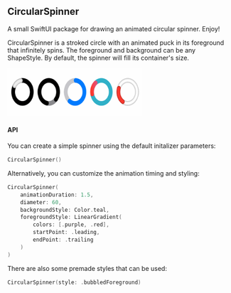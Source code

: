## CircularSpinner

A small SwiftUI package for drawing an animated circular spinner. Enjoy!

CircularSpinner is a stroked circle with an animated puck in its foreground that infinitely spins. The foreground and background can be any ShapeStyle.  By default, the spinner will fill its container's size.

<img src="Git%20Resources/spinners.gif" alt="Example GIF" width="303" height="109" loop=infinite>

#### API
 
You can create a simple spinner using the default initalizer parameters:
```Swift
CircularSpinner()
```

Alternatively, you can customize the animation timing and styling:
```Swift
CircularSpinner(
    animationDuration: 1.5,
    diameter: 60,
    backgroundStyle: Color.teal,
    foregroundStyle: LinearGradient(
        colors: [.purple, .red],
        startPoint: .leading,
        endPoint: .trailing
    )
)
```

There are also some premade styles that can be used:
```Swift
CircularSpinner(style: .bubbledForeground)
```
